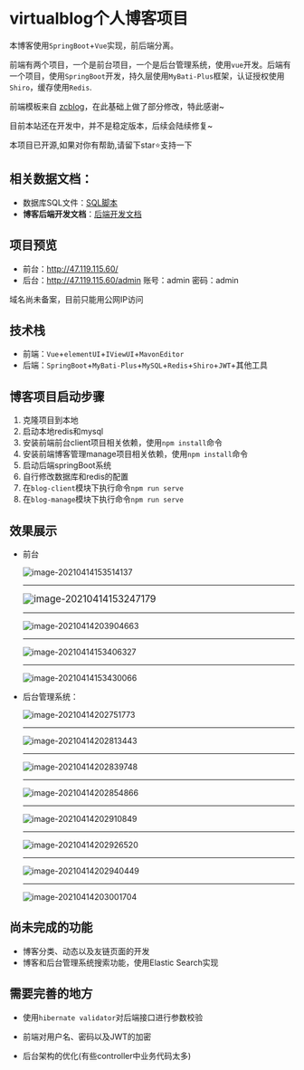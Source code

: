 # virtualblog个人博客项目

本博客使用`SpringBoot`+`Vue`实现，前后端分离。

前端有两个项目，一个是前台项目，一个是后台管理系统，使用`vue`开发。后端有一个项目，使用`SpringBoot`开发，持久层使用`MyBati-Plus`框架，认证授权使用`Shiro`，缓存使用`Redis`.

前端模板来自 [zcblog](https://github.com/progzc/zcblog)，在此基础上做了部分修改，特此感谢~

目前本站还在开发中，并不是稳定版本，后续会陆续修复~

本项目已开源,如果对你有帮助,请留下star⭐支持一下

## 相关数据文档：

- 数据库SQL文件：[SQL脚本](https://github.com/sang-Mu/viturals-blog/blob/master/db/blog.sql)
- **博客后端开发文档**：[后端开发文档](https://github.com/sang-Mu/viturals-blog/blob/master/backend-docs/%E4%B8%AA%E4%BA%BA%E5%8D%9A%E5%AE%A2%E5%90%8E%E7%AB%AF%E5%BC%80%E5%8F%91%E6%96%87%E6%A1%A3.md)

## 项目预览

- 前台：http://47.119.115.60/
- 后台：http://47.119.115.60/admin  账号：admin 密码：admin

域名尚未备案，目前只能用公网IP访问

## 技术栈

- 前端：`Vue`+`elementUI`+`IViewUI`+`MavonEditor`
- 后端：`SpringBoot`+`MyBati-Plus`+`MySQL`+`Redis`+`Shiro`+`JWT`+其他工具

## 博客项目启动步骤

1. 克隆项目到本地
2. 启动本地redis和mysql
3. 安装前端前台client项目相关依赖，使用`npm install`命令
4. 安装前端博客管理manage项目相关依赖，使用`npm install`命令
5. 启动后端springBoot系统
6. 自行修改数据库和redis的配置
7. 在`blog-client`模块下执行命令`npm run serve`
8. 在`blog-manage`模块下执行命令`npm run serve`

## 效果展示

- 前台

  ![image-20210414153514137](https://i.loli.net/2021/04/14/b5D1fehEQvGgs8o.png)

  ----

  <img src="https://i.loli.net/2021/04/14/tip2wXug3MSKNcP.png" alt="image-20210414153247179" style="zoom:120%;" />

  ----

  ![image-20210414203904663](https://i.loli.net/2021/04/14/eqj6iLPtSrJWcVE.png)

  ---

  ![image-20210414153406327](https://i.loli.net/2021/04/14/D4IjYfr1Ls8xPuh.png)

  ---

  ![image-20210414153430066](https://i.loli.net/2021/04/14/G2VXnv1biuAgyFR.png)

- 后台管理系统：

  ![image-20210414202751773](https://i.loli.net/2021/04/14/WKvOgzU2rj8yBJq.png)

  ----

  ![image-20210414202813443](https://i.loli.net/2021/04/14/yXOKqYCJT9DwVQE.png)

  ---

  ![image-20210414202839748](https://i.loli.net/2021/04/14/gh7TMekuJ4a6fVc.png)

  ---

  ![image-20210414202854866](https://i.loli.net/2021/04/14/jpKOnJv15l6fk4C.png)

  ----

  ![image-20210414202910849](https://i.loli.net/2021/04/14/XpDqFfKnZztEdLB.png)

  ---

  ![image-20210414202926520](https://i.loli.net/2021/04/14/iRFLAq9zZcH6sUf.png)

  ---

  ![image-20210414202940449](https://i.loli.net/2021/04/14/RwsZSmNxdEeg16W.png)

  ---

  ![image-20210414203001704](https://i.loli.net/2021/04/14/2iy1rkacFSRHt7d.png)

## 尚未完成的功能

- 博客分类、动态以及友链页面的开发
- 博客和后台管理系统搜索功能，使用Elastic Search实现

## 需要完善的地方

- 使用`hibernate validator`对后端接口进行参数校验

- 前端对用户名、密码以及JWT的加密
- 后台架构的优化(有些controller中业务代码太多)
